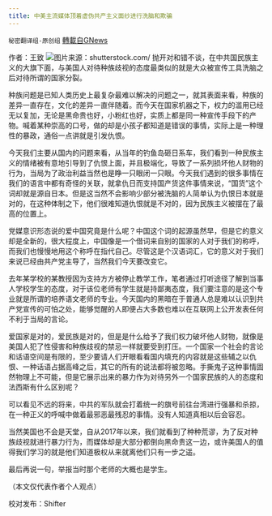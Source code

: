 ```yaml
---
title: 中美主流媒体顶着虚伪共产主义面纱进行洗脑和欺骗
---
```

`秘密翻译组-原创组` [轉載自GNews](https://gnews.org/zh-hans/1607896/)

作者：王致
![](https://assets.gnews.org/wp-content/uploads/2021/10/Screen-Shot-2021-10-21-at-5.08.52-AM.png)图片来源：shutterstock.com/
抛开对和错不谈，在中共国民族主义的大旗下面，与美国人对待种族歧视的态度最类似的就是大众被宣传工具洗脑之后对待所谓的国家分裂。

种族问题是已知人类历史上最复杂最难以解决的问题之一，就其表面来看，种族的差异一直存在，文化的差异一直伴随着。而今天在国家机器之下，权力的滥用已经无以复加，无论是黑命贵也好，小粉红也好，实质上都是同一种宣传手段下的产物。喊着某种崇高的口号，做的却是小孩子都知道是错误的事情，实际上是一种理性的暴政，通俗一点讲就是引发仇恨。

今天我们主要从国内的问题来看，从当年的钓鱼岛砸日系车，我们看到一种民族主义的情绪被有意地引导到了仇恨上面，并且极端化，导致了一系列损坏他人财物的行为，当局为了政治利益当然也是睁一只眼闭一只眼。今天我们遇到的很多事情在我们的语言中都有奇怪的关联，就拿仇日而支持国产货这件事情来说，“国货”这个词却就是源自日本。但是这当然不会影响少部分被洗脑的人简单认为仇恨日本就是对的，在这种体制之下，他们很难知道仇恨就是不对的，因为民族主义被摆在了最高的位置上。

党媒意识形态说的爱中国究竟是什么呢？中国这个词的起源虽然早，但是它的意义却是全新的，很大程度上，中国像是一个借词来自别的国家的人对于我们的称呼，而我们也慢慢地用这个称呼在指代自己。尽管这是个汉语词汇，它的意义对于我们来说已经由共产党主导了，当然我们今天要改变它。

去年某学校的某教授因为支持方方被停止教学工作，笔者通过打听途径了解到当事人学校学生的态度，对于该位老师有学生就是持鄙夷态度，我们要注意的是这个专业就是所谓的培养语文老师的专业。今天国内的黑暗在于普通人总是难以认识到共产党宣传的可怕之处，能够觉醒的人即便占大多数也难以在互联网上公开发表任何不利于当局的言论。

爱国家是对的，爱民族是对的，但是是什么给予了我们权力破坏他人财物，就像是美国人犯了性侵害和种族歧视的禁忌一样就要受到打压。一个国家一个社会的言论和话语空间是有限的，至少要请人们开眼看看国内填充的内容就是这些辅之以仇恨、一种话语占据高峰之后，其它的所有的说法都将被忽略。手撕鬼子这种事情固然物理上不可能，但是它展示出来的暴力作为对待另外一个国家民族的人的态度和法西斯有什么区别呢？

可以看见不远的将来，中共的军队就会打着统一的旗号前往台湾进行强暴和杀掠，在一种正义的呼喊中做着最邪恶最残忍的事情。没有人知道真相以后会容忍。

当然美国也不会是天堂，自从2017年以来，我们就看到了种种荒谬，为了反对种族歧视就进行暴力行为，而媒体却是大部分都倒向黑命贵这一边，或许美国人的值得我们学习的就是他们知道极权从来就离他们只有一步之遥。

最后再说一句，举报当时那个老师的大概也是学生。

（本文仅代表作者个人观点）

校对发布：Shifter
